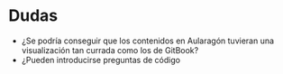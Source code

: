 # Dudas

* ¿Se podría conseguir que los contenidos en Aularagón tuvieran una visualización tan currada como los de GitBook?
* ¿Pueden introducirse preguntas de código